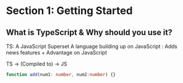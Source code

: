 # Section 1: Getting Started

## What is TypeScript & Why should you use it?

TS: A JavaScript Superset
A language building up on JavaScript : Adds news features + Advantage on JavaScript

TS -> (Compiled to) -> JS

```ts
function add(num1: number, num2:number) {}
```